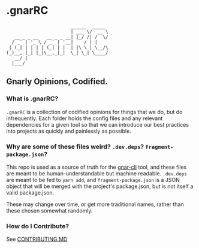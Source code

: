 # .gnarRC
```
                        ______  _____
                        | ___ \/  __ \
   __ _ _ __   __ _ _ __| |_/ /| /  \/
  / _` | '_ \ / _` | '__|    / | |
 | (_| | | | | (_| | |  | |\ \ | \__/\
(_)__, |_| |_|\__,_|_|  \_| \_| \____/
   __/ |
  |___/
```
## Gnarly Opinions, Codified.

### What is .gnarRC?

`.gnarRC` is a collection of codified opinions for things that we do, but do infrequently. Each folder holds the config files and any relevant dependencies for a given tool so that we can introduce our best practices into projects as quickly and painlessly as possible.

### Why are some of these files weird? `.dev.deps`? `fragment-package.json`?

This repo is used as a source of truth for the [gnar-cli](https://www.github.com/TheGnarCo/gnar-cli) tool, and these files are meant to be human-understandable but machine readable. `.dev.deps` are meant to be fed to `yarn add`, and `fragment-package.json` is a JSON object that will be merged with the project's package.json, but is not itself a valid package.json.

These may change over time, or get more traditional names, rather than these chosen somewhat randomly.

### How do I Contribute?

See [CONTRIBUTING.MD](/CONTRIBUTING.MD)
